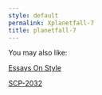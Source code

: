 ```yaml
---
style: default
permalink: Xplanetfall-7
title: planetfall-7
---
```

You may also like:

[Essays On Style](http://scp-wiki.net/essays-on-style)

[SCP-2032](http://scp-wiki.net/scp-2032)
